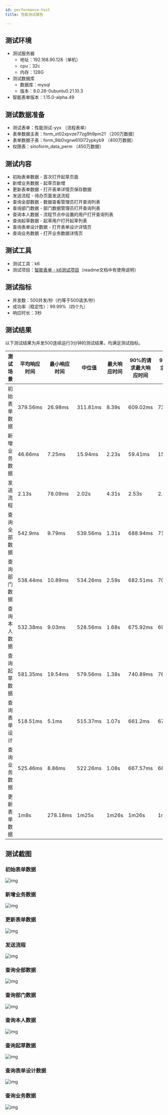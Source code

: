 ```yaml
---
id: performance-test
title: 性能测试报告

---
```


## 测试环境

- 测试服务器
  - 地址：192.168.90.128（单机）
  - cpu：32c
  - 内存：128G
- 测试数据库
  - 数据库：mysql
  - 版本：8.0.28-0ubuntu0.21.10.3
- 智能表单版本：1.15.0-alpha.49

## 测试数据准备

- 测试表单：性能测试-yyx （流程表单）
- 表单数据主表：form_xt02xpvze77zg9h9pm21  （200万数据）
- 表单数据子表：form_9ib0vgnw610l72ypkyb9  （400万数据）
- 权限表：sinoform_data_perm  （450万数据）

## 测试内容

- 初始表单数据 - 首次打开起草页面
- 新增业务数据 - 起草页新增
- 更新表单数据 - 打开表单详情页保存数据
- 发送流程 - 待办页面发送流程
- 查询全部数据 - 数据查看管理员打开查询列表
- 查询部门数据 - 部门数据管理员打开查询列表
- 查询本人数据 - 流程节点中设置的用户打开查询列表
- 查询起草数据 - 起草用户打开起草列表
- 查询表单设计数据 - 打开表单设计详情页
- 查询业务数据 - 打开业务数据详情页

## 测试工具

- 测试工具：k6
- 测试项目：[智能表单 - k6测试项目](https://e.gitee.com/sinoform/repos/sinoform/k6-test/sources)（readme文档中有使用说明）

## 测试指标

- 并发数：500并发/秒（约等于500请求/秒）
- 成功率（稳定性）：99.99%（四个九）
- 响应时长：3秒

## 测试结果

以下测试结果为并发500连续运行3分钟的测试结果，均满足测试指标。

| 测试场景     | 平均响应时间 | 最小响应时间 | 中位值   | 最大响应时间 | 90%的请求最大响应时间 | 95%的请求最大响应时间 | 请求处理速度 |
| ------------ | ------------ | ------------ | -------- | ------------ | --------------------- | --------------------- | ------------ |
| 初始表单数据 | 379.56ms     | 26.98ms      | 311.81ms | 8.39s        | 609.02ms              | 735.44ms              | 1298.17/s    |
| 新增业务数据 | 46.66ms      | 7.25ms       | 15.94ms  | 2.23s        | 59.41ms               | 150.65ms              | 475.71/s     |
| 发送流程     | 2.13s       | 78.09ms      | 2.02s    | 4.31s         | 2.53s                | 2.82s                 | 232.7/s      |
| 查询全部数据 | 542.9ms      | 9.79ms       | 539.56ms | 1.31s        | 688.94ms              | 710.77ms              | 917.85/s     |
| 查询部门数据 | 538.44ms     | 10.89ms      | 534.26ms | 2.59s        | 682.51ms              | 703.88ms              | 926.14/s     |
| 查询本人数据 | 532.38ms     | 9.03ms       | 528.56ms | 1.68s        | 675.92ms              | 696.41ms              | 936.37/s     |
| 查询起草数据 | 581.35ms     | 19.54ms      | 579.56ms | 1.38s        | 740.89ms              | 764.28ms              | 858.70/s     |
| 查询表单设计 | 518.51ms     | 5.1ms        | 515.37ms | 1.07s        | 661.2ms               | 679.76ms              | 963.06/s     |
| 查询业务数据 | 525.46ms     | 8.86ms       | 522.26ms | 1.08s        | 667.57ms              | 686.41ms              | 950.27/s     |
| 更新表单数据 | 1m8s         | 278.18ms     | 1m25s    | 1m26s        | 1m26s                 | 1m26s                 | 5.81/s       |

## 测试截图

### 初始表单数据

![img](./assets/performance-test/init-data-result.jpg)

### 新增业务数据

![img](./assets/performance-test/create-data-result.png)

### 更新表单数据

![img](./assets/performance-test/update-data-result.jpg)

### 发送流程

![img](./assets/performance-test/send-flow-result.jpg)

### 查询全部数据

![img](./assets/performance-test/query-all-result.png)

### 查询部门数据

![img](./assets/performance-test/query-dept-result.png)

### 查询本人数据

![img](./assets/performance-test/query-self-result.png)

### 查询起草数据

![img](./assets/performance-test/query-draft-result.png)

### 查询表单设计数据

![img](./assets/performance-test/query-form-design-result.png)

### 查询业务数据

![img](./assets/performance-test/query-form-data-result.png)
